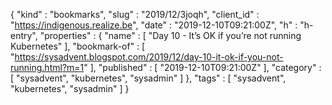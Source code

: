 {
  "kind" : "bookmarks",
  "slug" : "2019/12/3joqh",
  "client_id" : "https://indigenous.realize.be",
  "date" : "2019-12-10T09:21:00Z",
  "h" : "h-entry",
  "properties" : {
    "name" : [ "Day 10 - It’s OK if you’re not running Kubernetes" ],
    "bookmark-of" : [ "https://sysadvent.blogspot.com/2019/12/day-10-it-ok-if-you-not-running.html?m=1" ],
    "published" : [ "2019-12-10T09:21:00Z" ],
    "category" : [ "sysadvent", "kubernetes", "sysadmin" ]
  },
  "tags" : [ "sysadvent", "kubernetes", "sysadmin" ]
}
